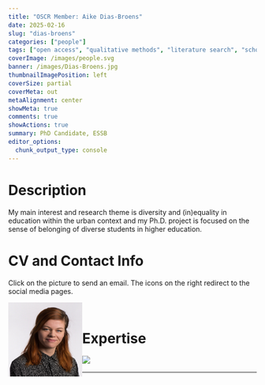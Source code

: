 ```yaml
---
title: "OSCR Member: Aike Dias-Broens"
date: 2025-02-16
slug: "dias-broens"
categories: ["people"]
tags: ["open access", "qualitative methods", "literature search", "school-essb"] # top 3 categories + unique + school
coverImage: /images/people.svg
banner: /images/Dias-Broens.jpg
thumbnailImagePosition: left
coverSize: partial
coverMeta: out
metaAlignment: center
showMeta: true
comments: true
showActions: true
summary: PhD Candidate, ESSB
editor_options: 
  chunk_output_type: console
---
```




# Description

My main interest and research theme is diversity and (in)equality in education within the urban context and my Ph.D. project is focused on the sense of belonging of diverse students in higher education.

# CV and Contact Info

Click on the picture to send an email. The icons on the right redirect to the social media pages.

<!-- EMAIL -->
<p>
  <a href="mailto:dias-broens@essb.eur.nl">
  <img border="0" alt="Aike Dias-Broens" src="/images/Dias-Broens.jpg" width="150" height="150" align="left">
  </a>
</p>

<!-- LINKEDIN -->
<p align="center">
  <a href="https://www.linkedin.com/in/aike-senna-dias-broens-66990432/" class="fa fa-linkedin fa-2x" style="color:#000000;">
  </a>
</p>

<!-- ORCID -->
<p align="center">
  <a href="https://orcid.org/0000-0001-8514-4908" class="ai ai-orcid fa-2x" style="color:#000000;">
  </a>
</p>

<BR>

# Expertise

<img src="{{< blogdown/postref >}}index_files/figure-html/radarPlot-1.png" width="576" />

***


